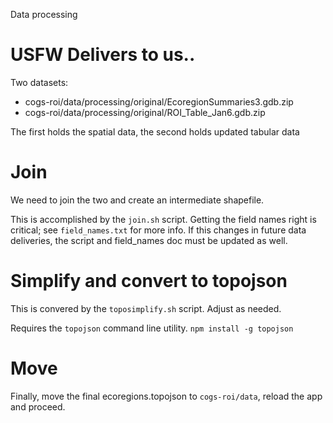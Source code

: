 Data processing


# USFW Delivers to us..

Two datasets:

* cogs-roi/data/processing/original/EcoregionSummaries3.gdb.zip
* cogs-roi/data/processing/original/ROI_Table_Jan6.gdb.zip

The first holds the spatial data, the second holds updated tabular data

# Join

We need to join the two and create an intermediate shapefile. 

This is accomplished by the `join.sh` script. Getting the field names right is critical; see `field_names.txt` for more info. If this changes in future data deliveries, the script and field_names doc must be updated as well.

# Simplify and convert to topojson

This is convered by the `toposimplify.sh` script. Adjust as needed. 

Requires the `topojson` command line utility. `npm install -g topojson`


# Move 

Finally, move the final ecoregions.topojson to `cogs-roi/data`, reload the app and proceed.

